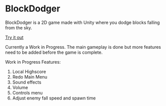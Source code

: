 # BlockDodger
BlockDodger is a 2D game made with Unity where you dodge blocks falling from the sky.

[Try it out](https://jnicol17.github.io/BlockDodger/v1/index.html)

Currently a Work in Progress. The main gameplay is done but more features need to be added before the game is complete.

Work in Progress Features:
1. Local Highscore
2. Redo Main Menu
3. Sound effects
4. Volume
5. Controls menu
6. Adjust enemy fall speed and spawn time
